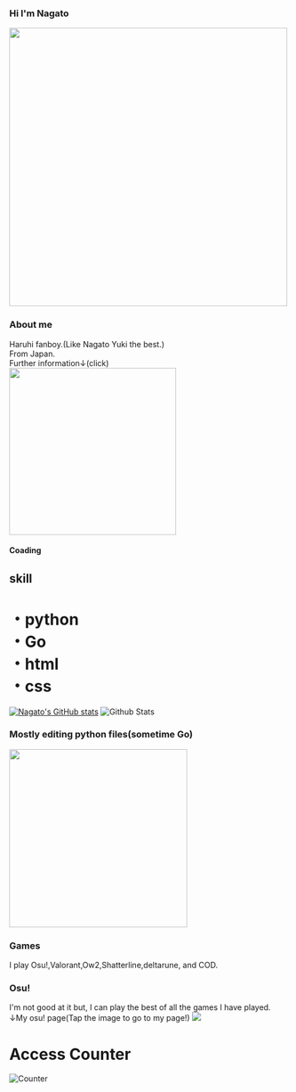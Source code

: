 ### Hi I'm Nagato
<img src="https://user-images.githubusercontent.com/94958239/164647576-b8b61ae7-7dfc-46fe-a0b6-6cf5011932ce.jpg" width="500px">

### About me
Haruhi fanboy.(Like Nagato Yuki the best.)<br>
From Japan.<br>
Further information↓(click)<br>
<a href="https://lit.link/Nagato"><img src="https://user-images.githubusercontent.com/94958239/218266765-5ed224c8-55d0-409b-a065-642151a86dbd.png" width="300px"></a>


#### Coading
## skill
# ・python<br>・Go<br>・html<br>・css<br>
[![Nagato's GitHub stats](https://github-readme-stats.vercel.app/api?username=Nagatochyan&layout=compact&theme=onedark)](https://github.com/anuraghazra/github-readme-stats)
![Github Stats](https://github-readme-stats.vercel.app/api/top-langs/?username=Nagatochyan&theme=light&hide_border=false&include_all_commits=true&count_private=true&layout=compact&langs_count=10&include_private=true)

### Mostly editing python files(sometime Go)
<img src="https://user-images.githubusercontent.com/94958239/164648695-1ad55ed6-a89c-4e38-bb2c-50ea1ee2ceda.png" width="320px">

### Games
I play Osu!,Valorant,Ow2,Shatterline,deltarune, and COD.<br>
### Osu!
I'm not good at it but, I can play the best of all the games I have played.<br>↓My osu! page(Tap the image to go to my page!)
<a href="https://osu.ppy.sh/users/29720905"><img src="https://user-images.githubusercontent.com/94958239/218259327-073488d7-da57-4dbe-8266-096166d478da.png"></a>

# Access Counter
![Counter](https://profile-counter.glitch.me/Neos21/count.svg)



